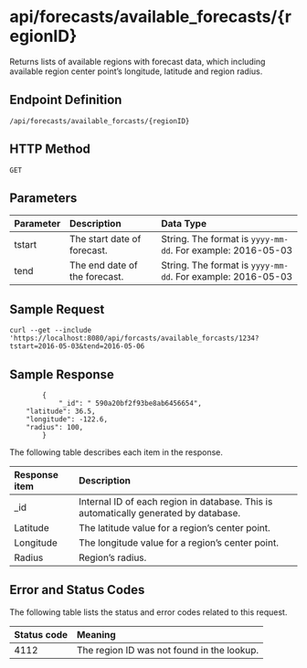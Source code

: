 # api/forecasts/available_forecasts/{regionID}
Returns lists of available regions with forecast data, which including available region center point’s longitude, latitude and region radius.

## Endpoint Definition

`/api/forecasts/available_forcasts/{regionID}`

## HTTP Method
`GET`


## Parameters

| Parameter	| Description | Data Type |
| :--- | :---| :---|
| tstart| The start date of forecast.| String. The format is `yyyy-mm-dd`. For example: 2016-05-03 	|
| tend | The end date of the forecast. | String. The format is `yyyy-mm-dd`. For example: 2016-05-03 |


## Sample Request
`curl --get --include 'https://localhost:8080/api/forcasts/available_forcasts/1234?tstart=2016-05-03&tend=2016-05-06`

## Sample Response

```
        {
            "_id": " 590a20bf2f93be8ab6456654",
	"latitude": 36.5,
	"longitude": -122.6,
	"radius": 100,
		}
```

The following table describes each item in the response.

| Response item | Description |
| :--- | :---|
| _id |	Internal ID of each region in database. This is automatically generated by database.|
| Latitude |	The latitude value for a region’s center point. |
| Longitude |	The longitude value for a region’s center point. |
| Radius |	Region’s radius. |

## Error and Status Codes

The following table lists the status and error codes related to this request.

|Status code |	Meaning |
| :--- | :--- |
|4112 |	The region ID was not found in the lookup. |
